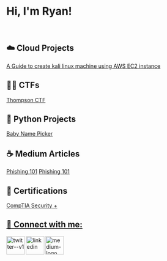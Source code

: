 <h1>Hi, I'm Ryan!</h1>
<br>
<h2>☁️ Cloud Projects</h2>
<a href=https://github.com/RyanWhite74/KaliAWS/blob/main/README.md>A Guide to create kali linux machine using AWS EC2 instance</a>
<br> 
<h2>🏴‍☠️ CTFs</h2>
<a href=https://github.com/RyanWhite74/Thompson/blob/main/README.md#enroll-beta>Thompson CTF</a>
<br>
<h2>🐍 Python Projects</h2>
<a href=https://github.com/RyanWhite74/Baby-name-picker>Baby Name Picker</a>
<br>
<h2>☕️ Medium Articles</h2>
<a href=https://medium.com/@ryanawhite74/understanding-dos-and-ddos-attacks-the-internets-silent-assassins-dd367700a167>Phishing 101</a>
<a href=https://medium.com/@ryanawhite74/phishing-101-dc17de92e80>Phishing 101</a>


<h2>📜 Certifications</h2>
<a href=https://www.credly.com/badges/0ee0c69b-a658-45a0-b264-e33247ad2d3f/public_url>CompTIA Security +
  
<br>

<h2> 📱 Connect with me:</h2>

[<img align="left" img width="48" height="48" src="https://img.icons8.com/color/48/twitter--v1.png" alt="twitter--v1"/>][twitter]
[<img align="left" img width="48" height="48" src="https://img.icons8.com/color/48/linkedin.png" alt="linkedin"/>][linkedin]
[<img align="left" img width="48" height="48" src="https://img.icons8.com/color-glass/48/medium-logo.png" alt="medium-logo"/>][medium]

[twitter]: https://twitter.com/RyanAWhite74
[linkedin]: https://www.linkedin.com/in/ryan-white-a4a071283
[medium]: https://medium.com/@ryanawhite74
